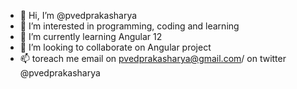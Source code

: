 - 👋 Hi, I’m @pvedprakasharya
- 👀 I’m interested in programming, coding and learning
- 🌱 I’m currently learning  Angular 12
- 💞️ I’m looking to collaborate on Angular project
- 📫 toreach me email on pvedprakasharya@gmail.com/ on twitter @pvedprakasharya

<!---
pvedprakasharya/pvedprakasharya is a ✨ special ✨ repository because its `README.md` (this file) appears on your GitHub profile.
You can click the Preview link to take a look at your changes.
--->
